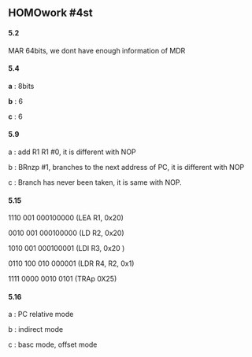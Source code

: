 ## HOMOwork #4st

#### 5.2

MAR 64bits, we dont have enough information of MDR

#### 5.4

**a** : 8bits

**b** : 6

**c** : 6

#### 5.9

a : add R1 R1 #0, it is different with NOP

b : BRnzp #1, branches to the next address of PC, it is different with NOP

c : Branch has never been taken, it is same with NOP.

#### 5.15

1110 001 000100000 (LEA R1, 0x20)

0010 001 000100000 (LD R2, 0x20)

1010 001 000100001 (LDI R3, 0x20 )

0110 100 010 000001 (LDR R4, R2, 0x1)

1111 0000 0010 0101 (TRAp 0X25)

#### 5.16

a : PC relative mode

b : indirect mode

c : basc mode, offset mode